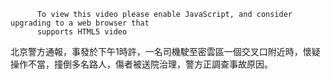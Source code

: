 
          To view this video please enable JavaScript, and consider upgrading to a web browser that
          supports HTML5 video
北京警方通報，事發於下午1時許，一名司機駛至密雲區一個交叉口附近時，懷疑操作不當，撞倒多名路人，傷者被送院治理，警方正調查事故原因。